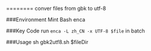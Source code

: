 ========
conver files from gbk to utf-8

###Environment
Mint
Bash
enca

###Key Code
run `enca -L zh_CN -x UTF-8 $file` in batch

###Usage
sh gbk2utf8.sh $fileDir
